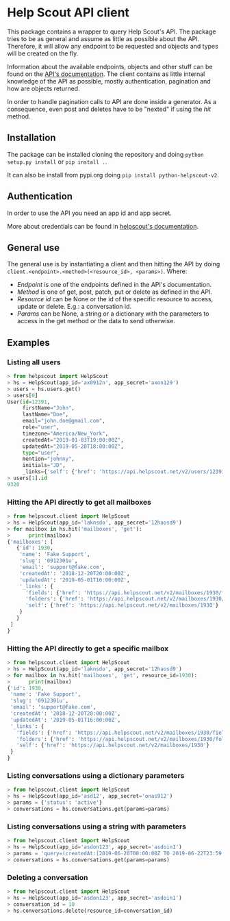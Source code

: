 # Help Scout API client

This package contains a wrapper to query Help Scout's API.
The package tries to be as general and assume as little as possible about the
API. Therefore, it will allow any endpoint to be requested and objects and
types will be created on the fly.

Information about the available endpoints, objects and other stuff can be found
on the [API's documentation](https://developer.helpscout.com/mailbox-api/).
The client contains as little internal knowledge of the API as possible, mostly
authentication, pagination and how are objects returned.

In order to handle pagination calls to API are done inside a generator.
As a consequence, even post and deletes have to be "nexted" if using the *hit*
method.

## Installation

The package can be installed cloning the repository and doing
`python setup.py install` or `pip install .`.

It can also be install from pypi.org doing `pip install python-helpscout-v2`.

## Authentication

In order to use the API you need an app id and app secret.

More about credentials can be found in
[helpscout's documentation](https://developer.helpscout.com/mailbox-api/overview/authentication/).

## General use

The general use is by instantiating a client and then hitting the API by 
doing `client.<endpoint>.<method>(<resource_id>, <params>)`. Where:

* *Endpoint* is one of the endpoints defined in the API's documentation.
* *Method* is one of get, post, patch, put or delete as defined in the API.
* *Resource id* can be None or the id of the specific resource to access,
  update or delete. E.g.: a conversation id.
* *Params* can be None, a string or a dictionary with the parameters to access
  in the get method or the data to send otherwise.

## Examples

### Listing all users

```python
> from helpscout import HelpScout
> hs = HelpScout(app_id='ax0912n', app_secret='axon129')
> users = hs.users.get()
> users[0]
User(id=12391,
     firstName="John",
     lastName="Doe",
     email="john.doe@gmail.com",
     role="user",
     timezone="America/New_York",
     createdAt="2019-01-03T19:00:00Z",
     updatedAt="2019-05-20T18:00:00Z",
     type="user",
     mention="johnny",
     initials="JD",
     _links={'self': {'href': 'https://api.helpscout.net/v2/users/12391'}})
> users[1].id
9320
```

### Hitting the API directly to get all mailboxes

```python
> from helpscout.client import HelpScout
> hs = HelpScout(app_id='laknsdo', app_secret='12haosd9')
> for mailbox in hs.hit('mailboxes', 'get'):
>      print(mailbox)
{'mailboxes': [
   {'id': 1930,
    'name': 'Fake Support',
    'slug': '0912301u',
    'email': 'support@fake.com',
    'createdAt': '2018-12-20T20:00:00Z',
    'updatedAt': '2019-05-01T16:00:00Z',
    '_links': {
      'fields': {'href': 'https://api.helpscout.net/v2/mailboxes/1930/fields/'},
      'folders': {'href': 'https://api.helpscout.net/v2/mailboxes/1930/folders/'},
      'self': {'href': 'https://api.helpscout.net/v2/mailboxes/1930'}
    }
   }
 ]
}
```

### Hitting the API directly to get a specific mailbox

```python
> from helpscout.client import HelpScout
> hs = HelpScout(app_id='laknsdo', app_secret='12haosd9')
> for mailbox in hs.hit('mailboxes', 'get', resource_id=1930):
>      print(mailbox)
{'id': 1930,
 'name': 'Fake Support',
 'slug': '0912301u',
 'email': 'support@fake.com',
 'createdAt': '2018-12-20T20:00:00Z',
 'updatedAt': '2019-05-01T16:00:00Z',
 '_links': {
   'fields': {'href': 'https://api.helpscout.net/v2/mailboxes/1930/fields/'},
   'folders': {'href': 'https://api.helpscout.net/v2/mailboxes/1930/folders/'},
   'self': {'href': 'https://api.helpscout.net/v2/mailboxes/1930'}
 }
}
```

### Listing conversations using a dictionary parameters

```python
> from helpscout.client import HelpScout
> hs = HelpScout(app_id='asd12', app_secret='onas912')
> params = {'status': 'active'}
> conversations = hs.conversations.get(params=params)
```

### Listing conversations using a string with parameters

```python
> from helpscout.client import HelpScout
> hs = HelpScout(app_id='asdon123', app_secret='asdoin1')
> params = 'query=(createdAt:[2019-06-20T00:00:00Z TO 2019-06-22T23:59:59Z])'
> conversations = hs.conversations.get(params=params)
```

### Deleting a conversation

```python
> from helpscout.client import HelpScout
> hs = HelpScout(app_id='asdon123', app_secret='asdoin1')
> conversation_id = 10
> hs.conversations.delete(resource_id=conversation_id)
```
